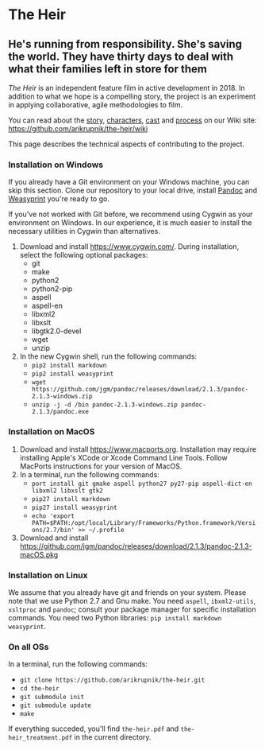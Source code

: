 # The Heir

## He's running from responsibility. She's saving the world. They have thirty days to deal with what their families left in store for them

*The Heir* is an independent feature film in active development in 2018.
In addition to what we hope is a compelling story, the project is an experiment in applying collaborative, agile methodologies to film.

You can read about the [story](https://github.com/arikrupnik/the-heir/wiki/Plot-Outline), [characters](https://github.com/arikrupnik/the-heir/wiki/Characters), [cast](https://github.com/arikrupnik/the-heir/wiki/Cast) and [process](https://github.com/arikrupnik/the-heir/wiki/Process) on our Wiki site: <https://github.com/arikrupnik/the-heir/wiki>

This page describes the technical aspects of contributing to the project.

### Installation on Windows

If you already have a Git environment on your Windows machine, you can skip this section.
Clone our repository to your local drive, install [Pandoc](http://pandoc.org/) and [Weasyprint](http://weasyprint.org/) you're ready to go.

If you've not worked with Git before, we recommend using Cygwin as your environment on Windows.
In our experience, it is much easier to install the necessary utilities in Cygwin than alternatives.

1. Download and install <https://www.cygwin.com/>. During installation, select the following optional packages:
   * git
   * make
   * python2
   * python2-pip
   * aspell
   * aspell-en
   * libxml2
   * libxslt
   * libgtk2.0-devel
   * wget
   * unzip
2. In the new Cygwin shell, run the following commands:
   * `pip2 install markdown`
   * `pip2 install weasyprint`
   * `wget https://github.com/jgm/pandoc/releases/download/2.1.3/pandoc-2.1.3-windows.zip`
   * `unzip -j -d /bin pandoc-2.1.3-windows.zip pandoc-2.1.3/pandoc.exe`

### Installation on MacOS

1. Download and install <https://www.macports.org>. Installation may require installing Apple's XCode or Xcode Command Line Tools. Follow MacPorts instructions for your version of MacOS.
2. In a terminal, run the following commands:
   * `port install git gmake aspell python27 py27-pip aspell-dict-en libxml2 libxslt gtk2`
   * `pip27 install markdown`
   * `pip27 install weasyprint`
   * `echo 'export PATH=$PATH:/opt/local/Library/Frameworks/Python.framework/Versions/2.7/bin' >> ~/.profile`
3. Download and install <https://github.com/jgm/pandoc/releases/download/2.1.3/pandoc-2.1.3-macOS.pkg>

### Installation on Linux

We assume that you already have git and friends on your system. Please note that we use Python 2.7 and Gnu make. You need `aspell`, `ibxml2-utils`, `xsltproc` and `pandoc`; consult your package manager for specific installation commands. You need two Python libraries: `pip install markdown weasyprint`.

### On all OSs

In a terminal, run the following commands:
* `git clone https://github.com/arikrupnik/the-heir.git`
* `cd the-heir`
* `git submodule init`
* `git submodule update`
* `make`

If everything succeded, you'll find `the-heir.pdf` and `the-heir_treatment.pdf` in the current directory.
